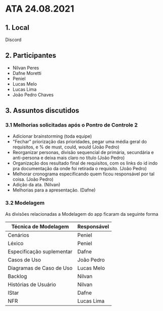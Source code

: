 # ATA 24.08.2021

## 1. Local
Discord

## 2. Participantes
- Nilvan Peres
- Dafne Moretti
- Peniel
- Lucas Melo
- Lucas Lima
- João Pedro Chaves

## 3. Assuntos discutidos
### 3.1 Melhorias solicitadas após o Pontro de Controle 2
 - Adicionar brainstorming (toda equipe)
 - "Fechar"  priorização das prioridades, pegar uma média geral do requisitos, e % de must, could, would (João Pedro)
- Reorganizar personas, divisão sequencial de primária, secundária e anti-persona e deixa mais claro no título (João Pedro)
- Organização dos resultado final de requisitos, com os links do id indo pra documentação da onde foi retirada o requisito. (João Pedro)
- Melhorar cronograma especificando quem ficou responsável por tal coisa. (João Pedro)
- Adição da ata. (Nilvan)
- Melhorias para a apresentação. (Dafne)


### 3.2 Modelagem
As divisões relacionadas a Modelagem do app ficaram da seguinte forma 

|Técnica de Modelagem | Responsável |
|--|--|
| Cenários  | Peniel |
| Léxico | Peniel |
| Especificação suplementar | Dafne |
| Casos de Uso | João Pedro |
| Diagramas de Caso de Uso | Lucas Melo |
| Backlog | Nilvan |
| Histórias de Usuário | Nilvan |
| IStar | Dafne |
| NFR | Lucas Lima |


